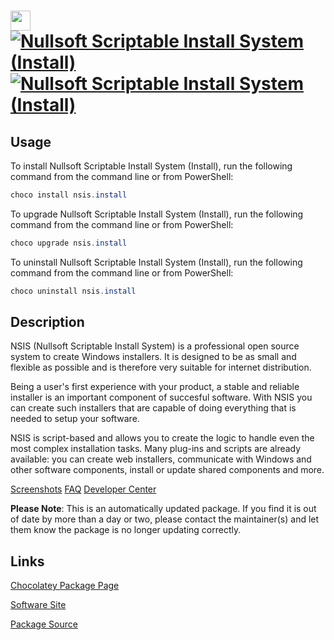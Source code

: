 ﻿# <img src="https://cdn.jsdelivr.net/gh/mkevenaar/chocolatey-packages@047dcebf11a3a9a89dabcbebe2d091111382a619/icons/nsis.png" width="32" height="32"/> [![Nullsoft Scriptable Install System (Install)](https://img.shields.io/chocolatey/v/nsis.install.svg?label=Nullsoft+Scriptable+Install+System+(Install))](https://community.chocolatey.org/packages/nsis.install) [![Nullsoft Scriptable Install System (Install)](https://img.shields.io/chocolatey/dt/nsis.install.svg)](https://community.chocolatey.org/packages/nsis.install)

## Usage

To install Nullsoft Scriptable Install System (Install), run the following command from the command line or from PowerShell:

```powershell
choco install nsis.install
```

To upgrade Nullsoft Scriptable Install System (Install), run the following command from the command line or from PowerShell:

```powershell
choco upgrade nsis.install
```

To uninstall Nullsoft Scriptable Install System (Install), run the following command from the command line or from PowerShell:

```powershell
choco uninstall nsis.install
```

## Description


NSIS (Nullsoft Scriptable Install System) is a professional open source system to create Windows installers. It is designed to be as small and flexible as possible and is therefore very suitable for internet distribution.

Being a user's first experience with your product, a stable and reliable installer is an important component of succesful software. With NSIS you can create such installers that are capable of doing everything that is needed to setup your software.

NSIS is script-based and allows you to create the logic to handle even the most complex installation tasks. Many plug-ins and scripts are already available: you can create web installers, communicate with Windows and other software components, install or update shared components and more.

[Screenshots](http://nsis.sourceforge.net/Screenshots)
[FAQ](http://nsis.sourceforge.net/FAQ)
[Developer Center](http://nsis.sourceforge.net/Developer_Center)

**Please Note**: This is an automatically updated package. If you find it is
out of date by more than a day or two, please contact the maintainer(s) and
let them know the package is no longer updating correctly.


## Links

[Chocolatey Package Page](https://community.chocolatey.org/packages/nsis.install)

[Software Site](http://nsis.sourceforge.net/)

[Package Source](https://github.com/mkevenaar/chocolatey-packages/tree/master/automatic/nsis.install)

